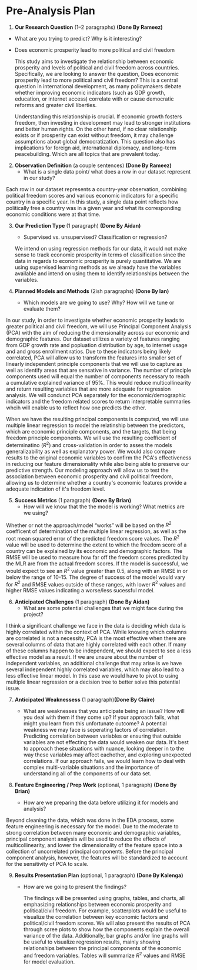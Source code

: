 # Pre-Analysis Plan

1. **Our Research Question** (1–2 paragraphs)  **(Done By Rameez)**
 * What are you trying to predict? Why is it interesting?  

- Does economic prosperity lead to more political and civil freedom

  This study aims to investigate the relationship between economic prosperity and levels of political and civil freedom across countries. Specifically, we are looking to answer the question, Does economic prosperity lead to more political and civil freedom? This is a central question in international development, as many policymakers debate whether improving economic indicators (such as GDP growth, education, or internet access) correlate with or cause democratic reforms and greater civil liberties.

  Understanding this relationship is crucial. If economic growth fosters freedom, then investing in development may lead to stronger institutions and better human rights. On the other hand, if no clear relationship exists or if prosperity can exist without freedom, it may challenge assumptions about global democratization. This question also has implications for foreign aid, international diplomacy, and long-term peacebuilding. Which are all topics that are prevalent today. 

2. **Observation Definition** (a couple sentences)  **(Done By Rameez)**
   * What is a single data point/ what does a row in our dataset represent in our study?
  
  Each row in our dataset represents a country-year observation, combining political freedom scores and various economic indicators for a specific country in a specific year. In this study, a single data point reflects how politically free a country was in a given year and what its corresponding economic conditions were at that time. ​

3. **Our Prediction Type** (1 paragraph) **(Done By Aidan)**
   * Supervised vs. unsupervised? Classification or regression?

   We intend on using regression methods for our data, it would not make sense to track economic prosperity in terms of classification since the data in regards to economic prosperity is purely quantitative. We are using supervised learning methods as we already have the variables available and intend on using them to identify relationships between the variables.

4. **Planned Models and Methods** (2ish paragraphs) **(Done By Ian)**
   * Which models are we going to use? Why? How will we tune or evaluate them?

  In our study, in order to investigate whether economic prosperity leads to greater political and civil freedom, we will use Principal Component Analysis (PCA) with the aim of reducing the dimensionality across our economic and demographic features. Our dataset utilizes a variety of features ranging from GDP growth rate and popluation distribution by age, to internet usage and and gross enrollment ratios. Due to these indicators being likely correlated, PCA will allow us to transform the features into smaller set of linearly independent principle components that we will use to capture as well as identify areas that are sensative in variance. The number of principle components used will equal the number of components necessary to reach a cumulative explained variance of 95%. This would reduce multicollinearity and return resulting variables that are more adequate for regression analysis. We will condunct PCA separately for the economic/demographic indicators and the freedom related scores to return interpretable summaries whcih will enable us to reflect how one predicts the other.

  When we have the resulting principal components is computed, we will use multiple linear regression to model the relatinship between the predictors, which are economic principle components, and the targets, that being freedom principle components. We will use the resulting coefficient of determinatino ($R^2$) and cross-validation in order to asses the models generalizability as well as  explanatory power. We would also compare results to the original economic variables to confirm the PCA's effectiveness in reducing our feature dimensionality while also being able to preserve our predictive strength. Our modeling approach will allow us to test the association between economic prosperity and civil political freedom, allowing us to determine whether a country's economic features provide a adequate indication of it's freedom level.
     
5. **Success Metrics** (1 paragraph) **(Done By Brian)**
   * How will we know that the the model is working? What metrics are we using?
  
  Whether or not the approach/model “works” will be based on the $R^2$ coefficent of determination of the multiple linear regression, as well as the root mean squared error of the predicted freedom score values. The $R^2$ value will be used to determine the extent to which the freedom score of a country can be explained by its economic and demographic factors. The RMSE will be used to measure how far off the freedom scores predicted by the MLR are from the actual freedom scores. If the model is successful, we would expect to see an $R^2$ value greater than 0.5, along with an RMSE in or below the range of 10-15. The degree of success of the model would vary for $R^2$ and RMSE values outside of these ranges, with lower $R^2$ values and higher RMSE values indicating a worse/less sucessful model. 
     
6. **Anticipated Challenges** (1 paragraph) **(Done By Aidan)** 
   * What are some potential challenges that we might face during the project?

  I think a significant challenge we face in the data is deciding which data is highly correlated within the context of PCA. While knowing which columns are correlated is not a necessity, PCA is the most effective when there are several columns of data that are highly correlated with each other. If many of these columns happen to be independent, we should expect to see a less effective model as a result. If we are unsure about the number of independent variables, an additional challenge that may arise is we have several independent highly correlated variables, which may also lead to a less effective linear model. In this case we would have to pivot to using multiple linear regression or a decision tree to better solve this potential issue.

7. **Anticipated Weaknessess** (1 paragraph)**(Done By Claire)**
   * What are weaknesses that you anticipate being an issue? How will you deal with them if they come up? If your approach fails, what might you learn from this unfortunate outcome?
A potential weakness we may face is seperating factors of correlation. Predicting correlation between variables or ensuring that outside variables are not effecting the data would weaken our data. It's best to approach these situations with nuance, looking deeper in to the way these variables may affect eachother, and exploring unexpected correlations. If our approach fails, we would learn how to deal with complex multi-variable situations and the importance of understanding all of the components of our data set.
     
8. **Feature Engineering / Prep Work** (optional, 1 paragraph) **(Done By Brian)** 
   * How are we preparing the data before utilizing it for models and analysis?
  
  Beyond cleaning the data, which was done in the EDA process, some feature engineering is necessary for the model. Due to the moderate to strong correlation between many economic and demographic variables, principal component analysis will be used to reduce the effects of multicollinearity, and lower the dimensionality of the feature space into a collection of uncorrelated principal components. Before the principal component analysis, however, the features will be standardized to account for the sensitivity of PCA to scale.
  

9. **Results Presentation Plan** (optional, 1 paragraph) **(Done By Kalenga)**
   * How are we going to present the findings?

     The findings will be presented using graphs, tables, and charts, all emphasizing relationships between economic prosperity and political/civil freedom. For example, scatterplots would be useful to visualize the correlation between key economic factors and political/civil freedom scores. We will also present the results of PCA through scree plots to show how the components explain the overall variance of the data. Additionally, bar graphs and/or line graphs will be useful to visualize regression results, mainly showing relationships between the principal components of the economic and freedom variables. Tables will summarize $R^2$ values and RMSE for model evaluation.

     
  
  

